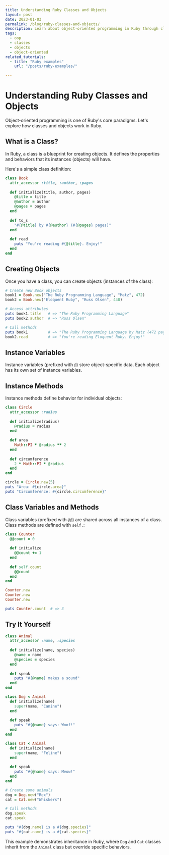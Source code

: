 ```yaml
---
title: Understanding Ruby Classes and Objects
layout: post
date: 2023-01-03
permalink: /blog/ruby-classes-and-objects/
description: Learn about object-oriented programming in Ruby through classes and objects
tags:
  - oop
  - classes
  - objects
  - object-oriented
related_tutorials:
  - title: "Ruby examples"
    url: "/posts/ruby-examples/"

---
```

# Understanding Ruby Classes and Objects

Object-oriented programming is one of Ruby's core paradigms. Let's explore how classes and objects work in Ruby.

## What is a Class?

In Ruby, a class is a blueprint for creating objects. It defines the properties and behaviors that its instances (objects) will have.

Here's a simple class definition:

```ruby
class Book
  attr_accessor :title, :author, :pages
  
  def initialize(title, author, pages)
    @title = title
    @author = author
    @pages = pages
  end
  
  def to_s
    "#{@title} by #{@author} (#{@pages} pages)"
  end
  
  def read
    puts "You're reading #{@title}. Enjoy!"
  end
end
```

## Creating Objects

Once you have a class, you can create objects (instances of the class):

```ruby
# Create new Book objects
book1 = Book.new("The Ruby Programming Language", "Matz", 472)
book2 = Book.new("Eloquent Ruby", "Russ Olsen", 448)

# Access attributes
puts book1.title   # => "The Ruby Programming Language"
puts book2.author  # => "Russ Olsen"

# Call methods
puts book1         # => "The Ruby Programming Language by Matz (472 pages)"
book2.read         # => "You're reading Eloquent Ruby. Enjoy!"
```

## Instance Variables

Instance variables (prefixed with `@`) store object-specific data. Each object has its own set of instance variables.

## Instance Methods

Instance methods define behavior for individual objects:

```ruby
class Circle
  attr_accessor :radius
  
  def initialize(radius)
    @radius = radius
  end
  
  def area
    Math::PI * @radius ** 2
  end
  
  def circumference
    2 * Math::PI * @radius
  end
end

circle = Circle.new(5)
puts "Area: #{circle.area}"
puts "Circumference: #{circle.circumference}"
```

## Class Variables and Methods

Class variables (prefixed with `@@`) are shared across all instances of a class. Class methods are defined with `self.`:

```ruby
class Counter
  @@count = 0
  
  def initialize
    @@count += 1
  end
  
  def self.count
    @@count
  end
end

Counter.new
Counter.new
Counter.new

puts Counter.count  # => 3
```

## Try It Yourself

```ruby
class Animal
  attr_accessor :name, :species
  
  def initialize(name, species)
    @name = name
    @species = species
  end
  
  def speak
    puts "#{@name} makes a sound"
  end
end

class Dog < Animal
  def initialize(name)
    super(name, "Canine")
  end
  
  def speak
    puts "#{@name} says: Woof!"
  end
end

class Cat < Animal
  def initialize(name)
    super(name, "Feline")
  end
  
  def speak
    puts "#{@name} says: Meow!"
  end
end

# Create some animals
dog = Dog.new("Rex")
cat = Cat.new("Whiskers")

# Call methods
dog.speak
cat.speak

puts "#{dog.name} is a #{dog.species}"
puts "#{cat.name} is a #{cat.species}"
```

This example demonstrates inheritance in Ruby, where `Dog` and `Cat` classes inherit from the `Animal` class but override specific behaviors.
